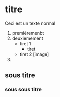 # titre
Ceci est un texte normal
1. premièremenbt
2. deuxiemement
   - tiret 1
     - tiret
   - tiret 2
     [image]
4. 
## sous titre
### sous sous titre
